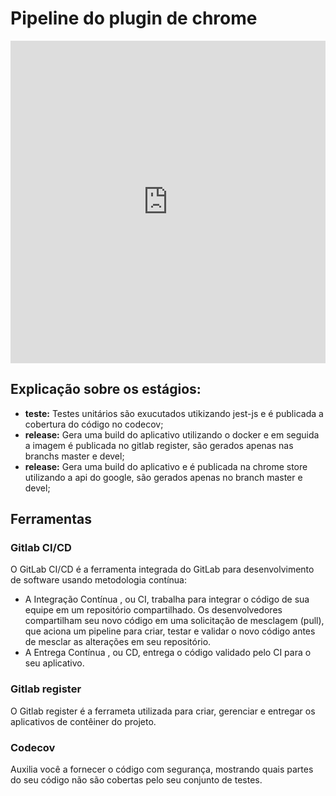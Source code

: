 # Pipeline do plugin de chrome

<iframe frameborder="0" style="width:100%;height:516px;" src="https://www.draw.io/?lightbox=1&highlight=0000ff&edit=_blank&layers=1&nav=1&title=pipeline%20plugin#Uhttps%3A%2F%2Fdrive.google.com%2Fuc%3Fid%3D1MIYlyS-hRLhXL6E_QW0VN7YmHnUUDcga%26export%3Ddownload"></iframe>

## Explicação sobre os estágios:

* **teste:** Testes unitários são exucutados utikizando jest-js e é publicada a cobertura do código no codecov;
* **release:** Gera uma build do aplicativo utilizando o docker e em seguida a imagem é publicada no gitlab register, são gerados apenas nas branchs master e devel; 
* **release:** Gera uma build do aplicativo e é publicada na chrome store utilizando a api do google, são gerados apenas no branch master e devel; 

## Ferramentas

### Gitlab CI/CD

O GitLab CI/CD é a ferramenta integrada do GitLab para desenvolvimento de software usando metodologia contínua:

* A Integração Contínua , ou CI, trabalha para integrar o código de sua equipe em um repositório compartilhado. Os desenvolvedores compartilham seu novo código em uma solicitação de mesclagem (pull), que aciona um pipeline para criar, testar e validar o novo código antes de mesclar as alterações em seu repositório.
* A Entrega Contínua , ou CD, entrega o código validado pelo CI para o seu aplicativo.

### Gitlab register

O Gitlab register é a ferrameta utilizada para criar, gerenciar e entregar os aplicativos de contêiner do projeto.

### Codecov

Auxilia você a fornecer o código com segurança, mostrando quais partes do seu código não são cobertas pelo seu conjunto de testes.
